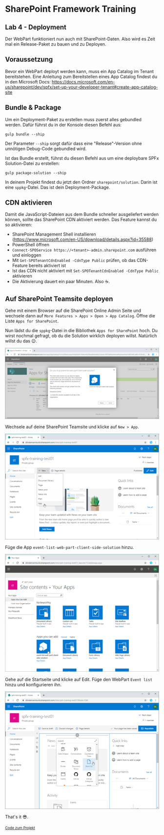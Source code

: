# SharePoint Framework Training
## Lab 4 - Deployment

Der WebPart funktioniert nun auch mit SharePoint-Daten. Also wird es Zeit mal ein Release-Paket zu bauen und zu Deployen.

## Voraussetzung

Bevor ein WebPart deployt werden kann, muss ein App Catalog im Tenant bereitstehen. Eine Anleitung zum Bereitstellen eines App Catalog findest du in den Microsoft Docs: https://docs.microsoft.com/en-us/sharepoint/dev/spfx/set-up-your-developer-tenant#create-app-catalog-site

## Bundle & Package

Um ein Deployment-Paket zu erstellen muss zuerst alles gebundled werden. Dafür führst du in der Konsole diesen Befehl aus:

```
gulp bundle --ship
```

Der Parameter `--ship` sorgt dafür dass eine "Release"-Version ohne unnötigen Debug-Code gebundled wird.

Ist das Bundle erstellt, führst du diesen Befehl aus um eine deploybare SPFx Solution-Datei zu erstellen:
```
gulp package-solution --ship
```

In deinem Projekt findest du jetzt den Ordner `sharepoint/solution`. Darin ist eine `sppkg`-Datei. Das ist dein Deployment-Package.

## CDN aktivieren

Damit die JavaScript-Dateien aus dem Bundle schneller ausgeliefert werden können, sollte das SharePoint CDN aktiviert werden. Das Feature kannst du so aktivieren:

- SharePoint Management Shell installieren (https://www.microsoft.com/en-US/download/details.aspx?id=35588)
- PowerShell öffnen
- `Connect-SPOService https://<tenant>-admin.sharepoint.com` ausführen und einloggen
- Mit `Get-SPOTenantCdnEnabled -CdnType Public` prüfen, ob das CDN-Feature bereits aktiviert ist
- Ist das CDN nicht aktiviert mit `Set-SPOTenantCdnEnabled -CdnType Public` aktivieren
- Die Aktivierung dauert ein paar Minuten. Also ☕.

## Auf SharePoint Teamsite deployen

Gehe mit einem Browser auf die SharePoint Online Admin Seite und wechsele dann auf `More Features > Apps > Open > App Catalog`. Öffne die Liste `Apps for SharePoint`.

Nun lädst du die `sppkg`-Datei in die Bibliothek `Apps for SharePoint` hoch. Du wirst nochmal gefragt, ob du die Solution wirklich deployen willst. Natürlich willst du das 😉.

![Screenshot Deploy sppkg](./images/deploysppgk.png)

Wechsele auf deine SharePoint Teamsite und klicke auf `New > App`.

![Screenshot New app](./images/newapp.png)

Füge die App `event-list-web-part-client-side-solution` hinzu.

![Screenshot Add app](./images/addapp.png)

Gehe auf die Startseite und klicke auf Edit. Füge den WebPart `Event list` hinzu und konfigurieren ihn.

![Screenshot Add app](./images/addeventlistwebpart.png)

That's it 😎.

<sub>[Code zum Projekt](../src/lab4)</sub>